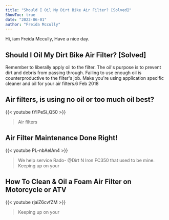 ```yaml
---
title: "Should I Oil My Dirt Bike Air Filter? [Solved]"
ShowToc: true 
date: "2022-06-01"
author: "Freida Mccully" 
---
```


Hi, iam Freida Mccully, Have a nice day.
## Should I Oil My Dirt Bike Air Filter? [Solved]
Remember to liberally apply oil to the filter. The oil's purpose is to prevent dirt and debris from passing through. Failing to use enough oil is counterproductive to the filter's job. Make you're using application specific cleaner and oil for your air filters.6 Feb 2018

## Air filters, is using no oil or too much oil best?
{{< youtube tYIPeSi_Q50 >}}
>Air filters

## Air Filter Maintenance Done Right!
{{< youtube PL-nbAelAn4 >}}
>We help service Rado- @Dirt N Iron FC350 that used to be mine. Keeping up on your 

## How To Clean & Oil a Foam Air Filter on Motorcycle or ATV
{{< youtube rjaiZ6cvfZM >}}
>Keeping up on your 

